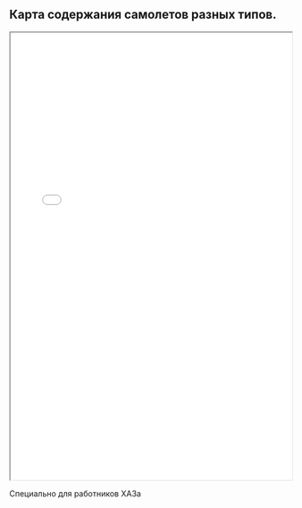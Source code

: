 Карта содержания самолетов разных типов. 
---
<p align="center">
<iframe src="aviation.html" height="800" width="100%"></iframe>
</p>
Специально для работников ХАЗа
